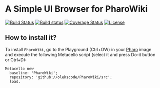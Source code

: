 # A Simple UI Browser for PharoWiki

[![Build Status](https://travis-ci.org/olekscode/PharoWiki.svg?branch=master)](https://travis-ci.org/olekscode/PharoWiki)
[![Build status](https://ci.appveyor.com/api/projects/status/5ar98p955ryv3od4?svg=true)](https://ci.appveyor.com/project/olekscode/pharowiki)
[![Coverage Status](https://coveralls.io/repos/github/olekscode/PharoWiki/badge.svg?branch=master)](https://coveralls.io/github/olekscode/PharoWiki?branch=master)
[![License](https://img.shields.io/badge/license-MIT-blue.svg)](https://raw.githubusercontent.com/olekscode/PharoWiki/master/LICENSE)

## How to install it?

To install `PharoWiki`, go to the Playground (Ctrl+OW) in your [Pharo](https://pharo.org/) image and execute the following Metacello script (select it and press Do-it button or Ctrl+D):

```Smalltalk
Metacello new
  baseline: 'PharoWiki';
  repository: 'github://olekscode/PharoWiki/src';
  load.
```

